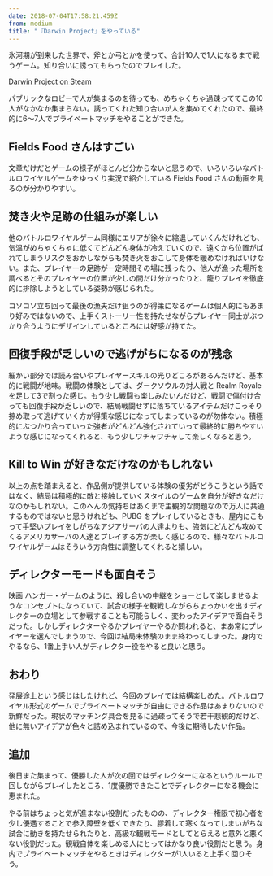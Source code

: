 ```yaml
---
date: 2018-07-04T17:58:21.459Z
from: medium
title: "『Darwin Project』をやっている"
---
```


氷河期が到来した世界で、斧とか弓とかを使って、合計10人で1人になるまで戦うゲーム。知り合いに誘ってもらったのでプレイした。

[Darwin Project on Steam](https://store.steampowered.com/app/544920/Darwin_Project/)

パブリックなロビーで人が集まるのを待っても、めちゃくちゃ過疎っててこの10人がなかなか集まらない。誘ってくれた知り合いが人を集めてくれたので、最終的に6〜7人でプライベートマッチをやることができた。

## Fields Food さんはすごい

文章だけだとゲームの様子がほとんど分からないと思うので、いろいろいなバトルロワイヤルゲームをゆっくり実況で紹介している Fields Food さんの動画を見るのが分かりやすい。

## 焚き火や足跡の仕組みが楽しい

他のバトルロワイヤルゲーム同様にエリアが徐々に縮退していくんだけれども、気温がめちゃくちゃに低くてどんどん身体が冷えていくので、遠くから位置がばれてしまうリスクをおかしながらも焚き火をおこして身体を暖めなければいけない。また、プレイヤーの足跡が一定時間その場に残ったり、他人が漁った場所を調べるとそのプレイヤーの位置が少しの間だけ分かったりと、籠りプレイを徹底的に排除しようとしている姿勢が感じられた。

コソコソ立ち回って最後の漁夫だけ狙うのが得策になるゲームは個人的にもあまり好みではないので、上手くストーリー性を持たせながらプレイヤー同士がぶつかり合うようにデザインしているところには好感が持てた。

## 回復手段が乏しいので逃げがちになるのが残念

細かい部分では読み合いやプレイヤースキルの光りどころがあるんだけど、基本的に戦闘が地味。戦闘の体験としては、ダークソウルの対人戦と Realm Royale を足して3で割った感じ。もう少し戦闘も楽しみたいんだけど、戦闘で傷付け合っても回復手段が乏しいので、結局戦闘せずに落ちているアイテムだけこっそり掠め取って逃げていく方が得策な感じになってしまっているのが勿体ない。積極的にぶつかり合っていった強者がどんどん強化されていって最終的に勝ちやすいような感じになってくれると、もう少しワチャワチャして楽しくなると思う。

## Kill to Win が好きなだけなのかもしれない

以上の点を踏まえると、作品側が提供している体験の優劣がどうこうという話ではなく、結局は積極的に敵と接触していくスタイルのゲームを自分が好きなだけなのかもしれない。このへんの気持ちはあくまで主観的な問題なので万人に共通するものではないと思うけれども、PUBG をプレイしているときも、屋内にこもって手堅いプレイをしがちなアジアサーバの人達よりも、強気にどんどん攻めてくるアメリカサーバの人達とプレイする方が楽しく感じるので、様々なバトルロワイヤルゲームはそういう方向性に調整してくれると嬉しい。

## ディレクターモードも面白そう

映画 ハンガー・ゲームのように、殺し合いの中継をショーとして楽しませるようなコンセプトになっていて、試合の様子を観戦しながらちょっかいを出すディレクターの立場として参戦することも可能らしく、変わったアイデアで面白そうだった。しかしディレクターやるかプレイヤーやるか問われると、まあ常にプレイヤーを選んでしまうので、今回は結局未体験のまま終わってしまった。身内でやるなら、1番上手い人がディレクター役をやると良いと思う。

## おわり

発展途上という感じはしたけれど、今回のプレイでは結構楽しめた。バトルロワイヤル形式のゲームでプライベートマッチが自由にできる作品はあまりないので新鮮だった。現状のマッチング具合を見るに過疎ってそうで若干悲観的だけど、他に無いアイデアが色々と詰め込まれているので、今後に期待したい作品。

## 追加

後日また集まって、優勝した人が次の回ではディレクターになるというルールで回しながらプレイしたところ、1度優勝できたことでディレクターになる機会に恵まれた。

やる前はちょっと気が進まない役割だったものの、ディレクター権限で初心者を少し優遇することで参入障壁を低くできたり、膠着して寒くなってしまいがちな試合に動きを持たせられたりと、高級な観戦モードとしてとらえると意外と悪くない役割だった。観戦自体を楽しめる人にとってはかなり良い役割だと思う。身内でプライベートマッチをやるときはディレクターが1人いると上手く回りそう。
